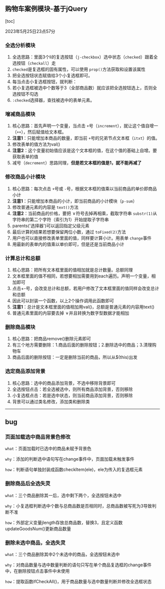 ## 购物车案例模块-基于jQuery

[toc]

2023年5月25日23点57分

### 全选分析模块

1. 全选思路：里面3个li的复选按钮（`j-checkbox`）选中状态（`checked`）跟着全选按钮（`checkall`）走
2. `checked`是复选框的固有属性，可以使用 `prop()`方法获取和设置该属性
3. 把全选按钮状态赋值给3个小复选框即可。
4. 每当点击小复选框按钮，就判断：
5. 若小复选框被选中个数等于3（全部商品数）就应该把全选按钮选上，否则全选按钮不勾选
6. `:checked`选择器，查找被选中的表单元素。

### 增减商品模块

1. 核心思路：首先声明一个变量，当点击 `+`号（`increment`），就让这个值自增一（`++`），然后赋值给文本框。
2. **注意1**：只能增加本商品的数量，即当前 `+`号的兄弟节点文本框（`itxt`）的值。
3. 修改表单的值方法为val()
4. **注意2**：这个变量初始值应该是这个文本框的值，在这个值的基础上自增。要获取表单的值
5. 减号（`decrement`）思路同理，**但是若文本框的值是1，就不能再减了**

### 修改商品小计模块

1. 核心思路：每次点击 `+`号或 `-`号，根据文本框的值乘以当前商品的单价即商品小计
2. **注意1**：只能增加本商品的小计，即当前商品的小计模块（`p-sum`）
3. 修改普通元素的内容是 `text()`方法
4. **注意2**：当前商品的价格，要把 `￥`符号去掉再相乘，截取字符串 `substr(1)`从字符串的第二个字符（索引为1）开始提取子字符串
5. parents('选择器')可以返回指定父级元素
6. 最后计算的结果若想要保留两位小数，通过 `toFixed(2)`方法
7. 用户也可以直接修改表单里面的值，同样要计算小计。用表单 `change`事件
8. 用最新的表单内的值乘以单价即可，但是还是当前商品小计

### 计算总计和总额

1. 核心思路：把所有文本框里面的值相加就是总计数量。总额同理
2. 文本框里面的值不相同，若想要相加需要用到each遍历。声明一个变量，相加即可
3. 点击+-号，会改变总计和总额，若用户修改了文本框里面的值同样会改变总计和总额
4. 因此可以封装一个函数，以上2个操作调用此函数即可
5. **注意1**：总计是文本框里面的值相加用val()，总额是普通元素的内容用text()
6. 普通元素里面的内容要去掉 `￥`并且转换为数字型数据才能相加

### 删除商品模块

1. 核心思路：把商品remove()删除元素即可
2. 有三个地方需要删除：1.商品后面的删除按钮；2.删除选中的商品；3.清理购物车
3. 商品后面的删除按钮：一定是删除当前的商品，所以从$(this)出发

### 选定商品添加背景

1. 核心思路：选中的商品添加背景，不选中移除背景即可
2. 全选按钮点击：若全选被选中，则所有商品添加背景，否则移除
3. 小复选框点击：若是选中状态，则当前商品添加背景，否则移除
4. 背景可以通过类名修改，添加类和删除类

---

## bug

### 页面加载选中商品背景色修改

`what`：页面加载时已选中的商品未赋予背景色

`why`：添加的判断选中语句写在change事件中，页面加载未触发事件

`how`：判断语句单独封装成函数checkItem(ele)，ele为传入的复选框元素

### 删除商品后全选失灵

`what`：三个商品删除其一后，选中剩下两个，全选按钮未选中

`why`：小复选框判断选中个数与总商品数是否相同时，总商品数被写死为3导致判断不准

`how`：外部定义变量jlength存放总商品数，替换3，且定义函数updateGoodsNum()更新商品数量

### 删除未选中商品，全选失灵

`what`：三个商品删除其中2个未选中的商品，全选按钮未选中

`why`：对商品数量与选中数量判断的语句只写在单个商品复选框的change事件中，在删除按钮点击事件中未使用

`how`：提取函数ifCheckAll()，用于商品数量与选中数量判断并修改全选框状态
